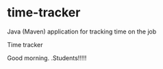 # time-tracker
Java (Maven) application for tracking time on the job

Time tracker

Good morning. .Students!!!!!
